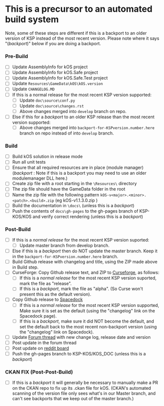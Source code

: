 # This is a precursor to an automated build system

Note, some of these steps are different if this is a backport to an
older version of KSP instead of the most recent version.  Please
note where it says "(*backport*)" below if you are doing a backport.

### Pre-Build
- [ ] Update AssemblyInfo for kOS project
- [ ] Update AssemblyInfo for kOS.Safe project
- [ ] Update AssemblyInfo for kOS.Safe.Test project
- [ ] Update `Resources\GameData\kOS\kOS.version`
- [ ] Update `CHANGELOG.MD`
- [ ] If this is a normal release for the most recent KSP version supported:
  - [ ] Update `doc\source\conf.py`
  - [ ] Update `doc\source\changes.rst`
  - [ ] Above changes merged into `develop` branch on repo.
- [ ] Else if this for a *backport* to an older KSP release than the most recent version supported:
  - [ ] Above changes merged into `backport-for-KSPversion.number.here` branch on repo instead of into `develop` branch.

### Build
- [ ] Build kOS solution in release mode
- [ ] Run all unit tests
- [ ] Ensure that all required resources are in place (module manager) (*backport* : Note if this is a backport you may need to use an older modulemanager DLL here.)
- [ ] Create zip file with a root starting in the `\Resources\` directory
- [ ] The zip file should have the GameData folder in the root
- [ ] Name the zip file with the following pattern `kOS-v<major>.<minor>.<patch>.<build>.zip` (eg kOS-v1.1.3.0.zip )
- [ ] Build the documentation in `\docs\` (unless this is a *backport*)
- [ ] Push the contents of `docs\gh-pages` to the gh-pages branch of KSP-KOS/KOS and verify correct rendering (unless this is a *backport*)

### Post-Build
- [ ] If this is a *normal release* for the most recent KSP version suported:
  - [ ] Update master branch from develop branch.
- [ ] Else if this is a *backport* then do NOT update the master branch.  Keep it in the `backport-for-KSPversion.number.here` branch.
- [ ] Build Github release with changelog and title, using the ZIP made above in Build step.
- [ ] CurseForge: Copy Github release text, and ZIP to [Curseforge](http://kerbal.curseforge.com/projects/kos-scriptable-autopilot-system?gameCategorySlug=ksp-mods&projectID=220265), as follows:
  - [ ] If this is a *normal release* for the most recent KSP version suported, mark the file as "release".
  - [ ] If this is a *backport*, mark the file as "alpha".  (So Curse won't present this as the default version).
- [ ] Copy Github release to [Spacedock](http://spacedock.info/mod/60/kOS:%20Scriptable%20Autopilot%20System)
  - [ ] If this is a *normal release* for the most recent KSP version supported, Make sure it is set as the default (using the "changelog" link on the Spacedock page).
  - [ ] If this is a *backport*, make sure it did NOT become the default, and set the default back to the most recent non-backport version (using the "changelog" link on Spacedock).
- [ ] Update [Forum thread](https://forum.kerbalspaceprogram.com/index.php?/topic/165628-13-kos-v1130-kos-scriptable-autopilot-system/) with new change log, release date and version
- [ ] Post update in the forum thread
- [ ] Post update on [reddit board](http://www.reddit.com/r/kos)
- [ ] Push the gh-pages branch to KSP-KOS/KOS_DOC (unless this is a *backport*)

### CKAN FIX (Post-Post-Build)

- [ ] If this is a *backport* it will generally be necessary to manually make a PR on the CKAN repo to fix up its .ckan file for kOS.  (CKAN's automated scanning of the version file only sees what's in our Master branch, and can't see backports that we keep out of the master branch.)
